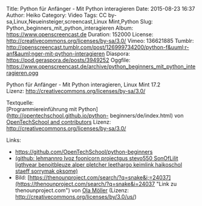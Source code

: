 Title: Python für Anfänger - Mit Python interagieren
Date: 2015-08-23 16:37
Author: Heiko
Category: Video
Tags: CC by-sa,Linux,Neueinsteiger,screencast,Linux Mint,Python
Slug: Python_beginners_mit_python_interagieren
Album: https://www.openscreencast.de
Duration: 152000
License: http://creativecommons.org/licenses/by-sa/3.0/
Vimeo: 136621885
Tumblr: http://openscreencast.tumblr.com/post/126999734200/python-f&uuml;r-anf&auml;nger-mit-python-interagieren
Diaspora: https://pod.geraspora.de/posts/3949252
Oggfile: https://www.openscreencast.de/archive/python_beginners_mit_python_interagieren.ogg

Python für Anfänger - Mit Python interagieren, Linux Mint 17.2  
Lizenz: <http://creativecommons.org/licenses/by-sa/3.0/>  
  
Textquelle:  
[Programmiereinführung mit Python](http://opentechschool.github.io/python-
beginners/de/index.html) von [OpenTechSchool and
contributors](http://www.opentechschool.org/) Lizenz:
http://creativecommons.org/licenses/by-sa/3.0/

Links:

  * <https://github.com/OpenTechSchool/python-beginners>
  * [(github: lehmannro Ivoz foonicorn projectgus stevo550 SonOfLilit ligthyear benoitbleuze alper pletcher leethargo keimlink haikoschol staeff sorrymak oksome)](https://github.com/OpenTechSchool/python-beginners/graphs/contributors "Link zu github.com")
  * Bild: [https://thenounproject.com/search/?q=snake&i;=24037](https://thenounproject.com/search/?q=snake&i=24037 "Link zu thenounproject.com") von [Ola Möller](https://thenounproject.com/olamoller "Link zu thenounproject.com") (Lizenz: http://creativecommons.org/licenses/by/3.0/us/)

